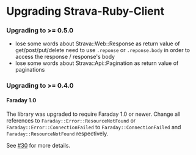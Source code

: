 # Upgrading Strava-Ruby-Client

### Upgrading to >= 0.5.0

- lose some words about Strava::Web::Response as return value of get/post/put/delete
  need to use `.reponse` or `.reponse.body` in order to access the response / response's body
- lose some words about Strava::Api::Pagination as return value of paginations

### Upgrading to >= 0.4.0

#### Faraday 1.0

The library was upgraded to require Faraday 1.0 or newer. Change all references to `Faraday::Error::ResourceNotFound` or `Faraday::Error::ConnectionFailed` to `Faraday::ConnectionFailed` and `Faraday::ResourceNotFound` respectively.

See [#30](https://github.com/dblock/strava-ruby-client/pull/30) for more details.
